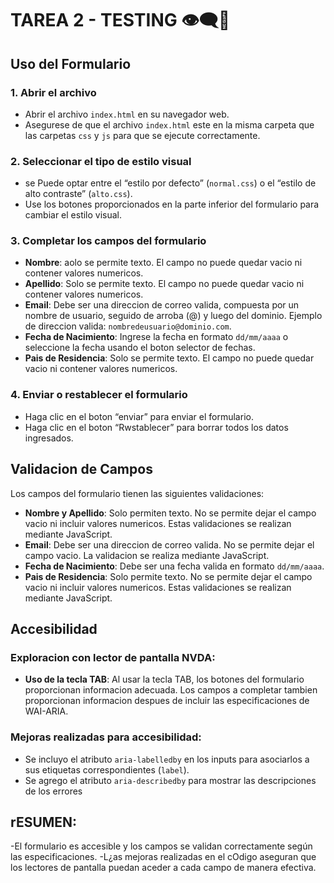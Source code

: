 # TAREA 2 - TESTING 👁‍🗨🧾



## Uso del Formulario

### 1. Abrir el archivo
- Abrir el archivo `index.html` en su navegador web.
- Asegurese de que el archivo `index.html` este en la misma carpeta que las carpetas `css` y `js` para que se ejecute correctamente.

### 2. Seleccionar el tipo de estilo visual
- se Puede optar entre el “estilo por defecto” (`normal.css`) o el “estilo de alto contraste” (`alto.css`).
- Use los botones proporcionados en la parte inferior del formulario para cambiar el estilo visual.

### 3. Completar los campos del formulario
- **Nombre**: aolo se permite texto. El campo no puede quedar vacio ni contener valores numericos.
- **Apellido**: Solo se permite texto. El campo no puede quedar vacio ni contener valores numericos.
- **Email**: Debe ser una direccion de correo valida, compuesta por un nombre de usuario, seguido de arroba (@) y luego del dominio. Ejemplo de direccion valida: `nombredeusuario@dominio.com`.
- **Fecha de Nacimiento**: Ingrese la fecha en formato `dd/mm/aaaa` o seleccione la fecha usando el boton selector de fechas.
- **Pais de Residencia**: Solo se permite texto. El campo no puede quedar vacio ni contener valores numericos.

### 4. Enviar o restablecer el formulario
- Haga clic en el boton “enviar” para enviar el formulario.
- Haga clic en el boton “Rwstablecer” para borrar todos los datos ingresados.

## Validacion de Campos

Los campos del formulario tienen las siguientes validaciones:
- **Nombre y Apellido**: Solo permiten texto. No se permite dejar el campo vacio ni incluir valores numericos. Estas validaciones se realizan mediante JavaScript.
- **Email**: Debe ser una direccion de correo valida. No se permite dejar el campo vacio. La validacion se realiza mediante JavaScript.
- **Fecha de Nacimiento**: Debe ser una fecha valida en formato `dd/mm/aaaa`.
- **Pais de Residencia**: Solo permite texto. No se permite dejar el campo vacio ni incluir valores numericos. Estas validaciones se realizan mediante JavaScript.

## Accesibilidad

### Exploracion con lector de pantalla NVDA:
- **Uso de la tecla TAB**: Al usar la tecla TAB, los botones del formulario proporcionan informacion adecuada. Los campos a completar tambien proporcionan informacion despues de incluir las especificaciones de WAI-ARIA.

### Mejoras realizadas para accesibilidad:
- Se incluyo el atributo `aria-labelledby` en los inputs para asociarlos a sus etiquetas correspondientes (`label`).
- Se agrego el atributo `aria-describedby` para mostrar las descripciones de los errores

## rESUMEN:
-El formulario es accesible y los campos se validan correctamente según las especificaciones.
-L¿as mejoras realizadas en el cOdigo aseguran que los lectores de pantalla puedan aceder a cada campo de manera efectiva.
